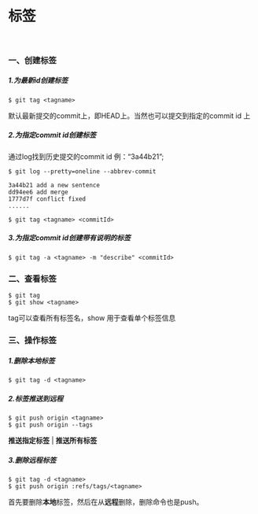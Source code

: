 # 标签
<br/>

### 一、创建标签
##### 1.为最新id创建标签
```Git
$ git tag <tagname>
```
默认最新提交的commit上，即HEAD上。当然也可以提交到指定的commit id 上
##### 2.为指定commit id创建标签
通过log找到历史提交的commit id 例：“3a44b21”;
```Git
$ git log --pretty=oneline --abbrev-commit

3a44b21 add a new sentence
dd94ee6 add merge
1777d7f conflict fixed
......

$ git tag <tagname> <commitId>
```
##### 3.为指定commit id创建带有说明的标签

```Git
$ git tag -a <tagname> -m "describe" <commitId>
```

### 二、查看标签
```Git
$ git tag
$ git show <tagname>
```
tag可以查看所有标签名，show 用于查看单个标签信息

### 三、操作标签
##### 1.删除本地标签
```Git
$ git tag -d <tagname>
```
##### 2.标签推送到远程
```Git
$ git push origin <tagname>
$ git push origin --tags
```
**推送指定标签**  |  **推送所有标签**

##### 3.删除远程标签
```Git
$ git tag -d <tagname>
$ git push origin :refs/tags/<tagname>
```
首先要删除**本地**标签，然后在从**远程**删除，删除命令也是push。

